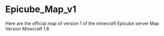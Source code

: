 # Epicube_Map_v1

Here are the official map of version 1 of the minecraft Epicube server
Map Version Minecraft 1.8
